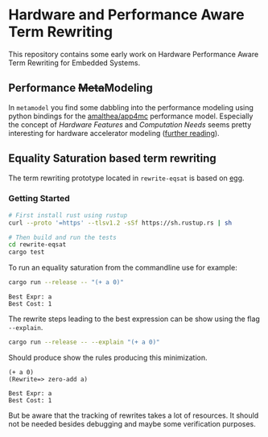 # Hardware and Performance Aware Term Rewriting

This repository contains some early work on Hardware Performance Aware Term Rewriting for Embedded Systems.


## Performance ~~Meta~~Modeling

In `metamodel` you find some dabbling into the performance modeling using python bindings for the [amalthea/app4mc](https://www.eclipse.org/app4mc/help/latest/index.html#section1) performance model. Especially the concept of *Hardware Features*
and *Computation Needs* seems pretty interesting for hardware accelerator modeling ([further reading](https://www.eclipse.org/app4mc/help/latest/index.html#section2.2.2.2)). 

## Equality Saturation based term rewriting

The term rewriting prototype located in `rewrite-eqsat` is  based on [egg](https://egraphs-good.github.io/). 

### Getting Started

```bash
# First install rust using rustup
curl --proto '=https' --tlsv1.2 -sSf https://sh.rustup.rs | sh

# Then build and run the tests
cd rewrite-eqsat
cargo test
```

To run an equality saturation from the commandline use for example:

```bash
cargo run --release -- "(+ a 0)"
```

```
Best Expr: a
Best Cost: 1
```

The rewrite steps leading to the best expression can be show using the flag `--explain`. 

```bash
cargo run --release -- --explain "(+ a 0)"
```

Should produce show the rules producing this minimization. 

```
(+ a 0)
(Rewrite=> zero-add a)

Best Expr: a
Best Cost: 1
```

But be aware that the tracking of rewrites takes a lot of resources. It should not be needed besides debugging and maybe some verification purposes. 



